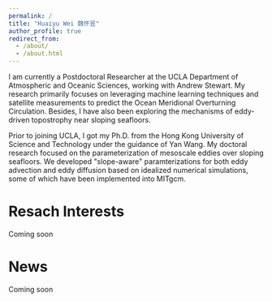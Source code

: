 ```yaml
---
permalink: /
title: "Huaiyu Wei 魏怀昱"
author_profile: true
redirect_from: 
  - /about/
  - /about.html
---
```


I am currently a Postdoctoral Researcher at the UCLA Department of Atmospheric and Oceanic Sciences, working with Andrew Stewart. My research primarily focuses on leveraging machine learning techniques and satellite measurements to predict the Ocean Meridional Overturning Circulation. Besides, I have also been exploring the mechanisms of eddy-driven topostrophy near sloping seafloors.

Prior to joining UCLA, I got my Ph.D. from the Hong Kong University of Science and Technology under the guidance of Yan Wang. My doctoral research focused on the parameterization of mesoscale eddies over sloping seafloors. We developed "slope-aware" paramterizations for both eddy advection and eddy diffusion based on idealized numerical simulations, some of which have been implemented into MITgcm.


Resach Interests
======

Coming soon


News
======

Coming soon
